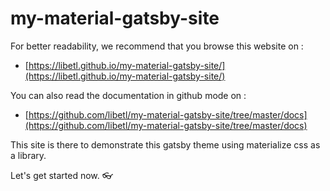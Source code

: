 # my-material-gatsby-site

For better readability, we recommend that you browse this website on :

* [https://libetl.github.io/my-material-gatsby-site/](https://libetl.github.io/my-material-gatsby-site/)

You can also read the documentation in github mode on :

* [https://github.com/libetl/my-material-gatsby-site/tree/master/docs](https://github.com/libetl/my-material-gatsby-site/tree/master/docs)

This site is there to demonstrate this gatsby theme using materialize css as a library.

Let's get started now. 👓
